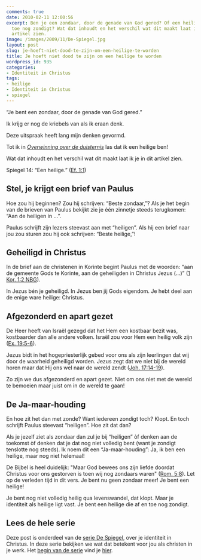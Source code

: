 ```yaml
---
comments: true
date: 2010-02-11 12:00:56
excerpt: Ben je een zondaar, door de genade van God gered? Of een heilige die af en
  toe nog zondigt? Wat dat inhoudt en het verschil wat dit maakt laat ik je in dit
  artikel zien.
image: /images/2009/11/De-Spiegel.jpg
layout: post
slug: je-hoeft-niet-dood-te-zijn-om-een-heilige-te-worden
title: Je hoeft niet dood te zijn om een heilige te worden
wordpress_id: 935
categories:
- Identiteit in Christus
tags:
- heilige
- Identiteit in Christus
- spiegel
---
```


“Je bent een zondaar, door de genade van God gered.”

Ik krijg er nog de kriebels van als ik eraan denk.

Deze uitspraak heeft lang mijn denken gevormd.

Tot ik in _[Overwinning over de duisternis](http://www.bol.com/nl/p/nederlandse-boeken/overwinning-over-de-duisternis/666851448/index.html)_ las dat ik een heilige ben!

Wat dat inhoudt en het verschil wat dit maakt laat ik je in dit artikel zien.

Spiegel 14: “Een heilige.” ([Ef. 1:1](http://www.biblija.net/biblija.cgi?m=Ef+1%3A1&id42=0&id18=1&pos=0&l=nl&set=10))





## Stel, je krijgt een brief van Paulus


Hoe zou hij beginnen? Zou hij schrijven: “Beste zondaar,”? Als je het begin van de brieven van Paulus bekijkt zie je één zinnetje steeds terugkomen: “Aan de heiligen in ...”.

Paulus schrijft zijn lezers steevast aan met “heiligen”. Als hij een brief naar jou zou sturen zou hij ook schrijven: “Beste heilige,”!



## Geheiligd in Christus


In de brief aan de christenen in Korinte begint Paulus met de woorden: “aan de gemeente Gods te Korinte, aan de geheiligden in Christus Jezus (...)” ([1 Kor. 1:2 NBG](http://www.biblija.net/biblija.cgi?m=1+Kor+1%3A2&id42=0&id16=1&pos=0&l=nl&set=10)).

In Jezus bén je geheiligd. In Jezus ben jij Gods eigendom. Je hebt deel aan de enige ware heilige: Christus.



## Afgezonderd en apart gezet


De Heer heeft van Israël gezegd dat het Hem een kostbaar bezit was, kostbaarder dan alle andere volken. Israël zou voor Hem een heilig volk zijn ([Ex. 19:5-6](http://www.biblija.net/biblija.cgi?m=Ex+19%3A5-6&id42=0&id18=1&pos=0&l=nl&set=10)).

Jezus bidt in het hogepriesterlijk gebed voor ons als zijn leerlingen dat wij door de waarheid geheiligd worden. Jezus zegt dat we niet bij de wereld horen maar dat Hij ons wel naar de wereld zendt ([Joh. 17:14-19](http://www.biblija.net/biblija.cgi?m=Joh+17%3A14-19&id42=0&id18=1&pos=0&l=nl&set=10)).

Zo zijn we dus afgezonderd en apart gezet. Niet om ons niet met de wereld te bemoeien maar juist om in de wereld te gaan!



## De Ja-maar-houding


En hoe zit het dan met zonde? Want iedereen zondigt toch? Klopt. En toch schrijft Paulus steevast “heiligen”. Hoe zit dat dan?

Als je jezelf ziet als zondaar dan zul je bij “heiligen” òf denken aan de toekomst òf denken dat je dat nog niet volledig bent (want je zondigt tenslotte nog steeds). Ik noem dit een “Ja-maar-houding”: Ja, ik ben een heilige, maar nog niet helemaal!

De Bijbel is heel duidelijk: "Maar God bewees ons zijn liefde doordat Christus voor ons gestorven is toen wij nog zondaars waren" ([Rom. 5:8](http://www.biblija.net/biblija.cgi?m=Rom+5%3A8&id42=0&id18=1&pos=0&l=nl&set=10)). Let op de verleden tijd in dit vers. Je bent nu geen zondaar meer! Je bent een heilige!

Je bent nog niet volledig heilig qua levenswandel, dat klopt. Maar je identiteit als heilige ligt vast. Je bent een heilige die af en toe nog zondigt.



## Lees de hele serie


Deze post is onderdeel van de [serie De Spiegel](/2009/11/09/kijk-eens-wat-vaker-in-de-spiegel/), over je identiteit in Christus. In deze serie bekijken we wat dat betekent voor jou als christen in je werk. Het [begin van de serie](/2009/11/09/kijk-eens-wat-vaker-in-de-spiegel/) vind je [hier](/2009/11/09/kijk-eens-wat-vaker-in-de-spiegel/).
